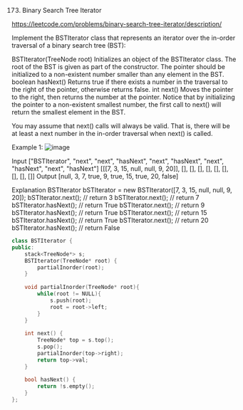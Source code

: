173. Binary Search Tree Iterator

https://leetcode.com/problems/binary-search-tree-iterator/description/

Implement the BSTIterator class that represents an iterator over the in-order traversal of a binary search tree (BST):

BSTIterator(TreeNode root) Initializes an object of the BSTIterator class. The root of the BST is given as part of the constructor. The pointer should be initialized to a non-existent number smaller than any element in the BST.
boolean hasNext() Returns true if there exists a number in the traversal to the right of the pointer, otherwise returns false.
int next() Moves the pointer to the right, then returns the number at the pointer.
Notice that by initializing the pointer to a non-existent smallest number, the first call to next() will return the smallest element in the BST.

You may assume that next() calls will always be valid. That is, there will be at least a next number in the in-order traversal when next() is called.

 

Example 1:
![image](https://github.com/user-attachments/assets/e9cc7230-06f2-4199-9091-badd23d9b902)


Input
["BSTIterator", "next", "next", "hasNext", "next", "hasNext", "next", "hasNext", "next", "hasNext"]
[[[7, 3, 15, null, null, 9, 20]], [], [], [], [], [], [], [], [], []]
Output
[null, 3, 7, true, 9, true, 15, true, 20, false]

Explanation
BSTIterator bSTIterator = new BSTIterator([7, 3, 15, null, null, 9, 20]);
bSTIterator.next();    // return 3
bSTIterator.next();    // return 7
bSTIterator.hasNext(); // return True
bSTIterator.next();    // return 9
bSTIterator.hasNext(); // return True
bSTIterator.next();    // return 15
bSTIterator.hasNext(); // return True
bSTIterator.next();    // return 20
bSTIterator.hasNext(); // return False

```cpp
class BSTIterator {
public:
    stack<TreeNode*> s;
    BSTIterator(TreeNode* root) {
        partialInorder(root);
    }
    
    void partialInorder(TreeNode* root){
        while(root != NULL){
            s.push(root);
            root = root->left;
        }
    }
    
    int next() {
        TreeNode* top = s.top();
        s.pop();
        partialInorder(top->right);
        return top->val;
    }
    
    bool hasNext() {
        return !s.empty();
    }
};
```
 
